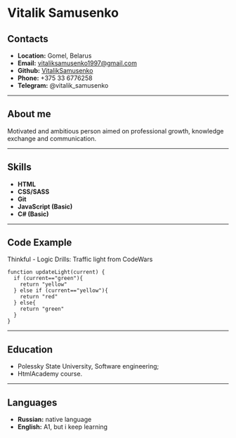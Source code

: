 # Vitalik Samusenko
## Contacts
* **Location:** Gomel, Belarus
* **Email:** vitaliksamusenko1997@gmail.com
* **Github:** [VitalikSamusenko](https://github.com/VitalikSamusenko/ "Ссылка на гит")
* **Phone:** +375 33 6776258
* **Telegram:** @vitalik_samusenko
---
## About me
Motivated and ambitious person aimed on professional growth, knowledge exchange and communication.

---
## Skills
* **HTML**
* **CSS/SASS**
* **Git**
* **JavaScript (Basic)**
* **C# (Basic)**
---
## Code Example
Thinkful - Logic Drills: Traffic light from CodeWars
```
function updateLight(current) {
  if (current=="green"){
    return "yellow"
  } else if (current=="yellow"){
    return "red"
  } else{
    return "green"
  }
}
```
---
## Education
* Polessky State University, Software engineering;
* HtmlAcademy course.

---
## Languages
* **Russian:** native language
* **English:** A1, but i keep learning

